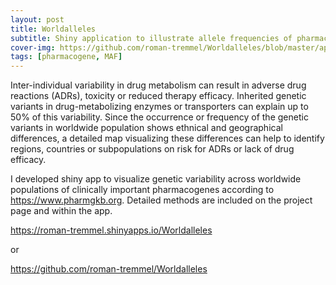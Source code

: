 ```yaml
---
layout: post
title: Worldalleles
subtitle: Shiny application to illustrate allele frequencies of pharmacogenes  
cover-img: https://github.com/roman-tremmel/Worldalleles/blob/master/app_overview.PNG
tags: [pharmacogene, MAF]
---
```


Inter-individual variability in drug metabolism can result in adverse drug reactions (ADRs), toxicity or reduced therapy efficacy. Inherited genetic variants in drug-metabolizing enzymes or transporters can explain up to 50% of this variability. Since the occurrence or frequency of the genetic variants in worldwide population shows ethnical and geographical differences, a detailed map visualizing these differences can help to identify regions, countries or subpopulations on risk for ADRs or lack of drug efficacy.

I developed shiny app to visualize genetic variability across worldwide populations of clinically important pharmacogenes according to https://www.pharmgkb.org. Detailed methods are included on the project page and within the app.

https://roman-tremmel.shinyapps.io/Worldalleles

or 

https://github.com/roman-tremmel/Worldalleles

